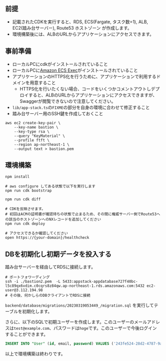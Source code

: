 ## 前提

- 記載されたCDKを実行すると、RDS, ECS(Fargate, タスク数=1), ALB, EC2(踏み台サーバー), Route53 ホストゾーン が作成します。
- 環境構築後には、ALBのURLからアプリケーションにアクセスできます。

## 事前準備

- ローカルPCにcdkがインストールされていること
- ローカルPCに[Amazon ECS Exec](https://docs.aws.amazon.com/ja_jp/AmazonECS/latest/userguide/ecs-exec.html)がインストールされていること
- アプリケーションのHTTPS化を行うために、アプリケーションで利用するドメインを用意すること
  - HTTPS化を行いたくない場合、コードをいくつかコメントアウトしデプロイすると、ALBのURLからアプリケーションにアクセスできますが、Swaggerが閲覧できないので注意してください。
- `lib/app-stack.ts`の`FIXME`の部分を自身の環境に合わせて修正すること
- 踏み台サーバー用のSSH鍵を作成しておくこと

```
aws ec2 create-key-pair \
    --key-name bastion \
    --key-type rsa \
    --query "KeyMaterial" \
    --profile ftft \
    --region ap-northeast-1 \
    --output text > bastion.pem
```

## 環境構築

```
npm install

# aws configure してある状態で以下を実行します
npm run cdk bootstrap

npm run cdk diff

# CDKを反映させます。
# 初回はACMの証明書が確認待ちの状態で止まるため、その間に権威サーバー側でRoute53への該当のホストゾーンへのNXレコードを追加してください
npm run cdk deploy

# アクセスできるか確認してください
open https://{your-domain}/healthcheck
```

## DBを初期化し初期データを投入する

踏み台サーバーを経由してRDSに接続します。

```
# ポートフォワーディング
ssh -i ./bastion2.pem  -L 5433:appstack-appdatabase727f40bc-l5c89qx6vdim.c0cqrs8z84qw.ap-northeast-1.rds.amazonaws.com:5432 ec2-user@3.112.194.98
# その後、何かしらのDBクライアントでRDSに接続
```

`backend/database/migrations/20230319053449_/migration.sql` を実行してテーブルを初期化します。

さらに、以下のSQLで初期ユーザーを作成します。このユーザーのメールアドレスは`test@example.com`、パスワードは`hoge`です。このユーザーで今後ログインすることができます。

```sql
INSERT INTO "User" (id, email, password) VALUES ('243fe524-28d2-4787-9a00-f3a83d842aba', 'test@example.com', '$2b$10$noBcSzxX3Abis8xlMwXgf.C9Fp72JaUYBIWkHg0NZ8u.n0upfeVj6');
```

以上で環境構築は終わりです。

